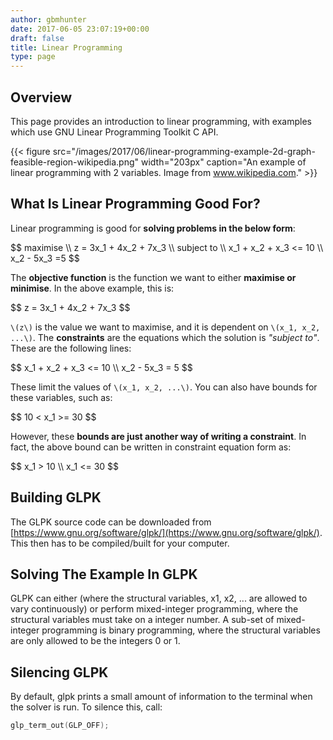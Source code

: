```yaml
---
author: gbmhunter
date: 2017-06-05 23:07:19+00:00
draft: false
title: Linear Programming
type: page
---
```


## Overview

This page provides an introduction to linear programming, with examples which use GNU Linear Programming Toolkit C API.

{{< figure src="/images/2017/06/linear-programming-example-2d-graph-feasible-region-wikipedia.png" width="203px" caption="An example of linear programming with 2 variables. Image from www.wikipedia.com."  >}}

## What Is Linear Programming Good For?

Linear programming is good for **solving problems in the below form**:

<div>
$$  
maximise \\  
z = 3x_1 + 4x_2 + 7x_3 \\  
subject to \\  
x_1 + x_2 + x_3 <= 10 \\  
x_2 - 5x_3 =5  
$$
</div>

The **objective function** is the function we want to either **maximise or minimise**. In the above example, this is:

<div>$$ z = 3x_1 + 4x_2 + 7x_3 $$</div>

`\(z\)` is the value we want to maximise, and it is dependent on `\(x_1, x_2, ...\)`. The **constraints** are the equations which the solution is _"subject to"_. These are the following lines:

<div>
$$ x_1 + x_2 + x_3 <= 10 \\  
x_2 - 5x_3 = 5 $$
</div>

These limit the values of `\(x_1, x_2, ...\)`. You can also have bounds for these variables, such as:

<div>$$ 10 < x_1 >= 30 $$</div>

However, these **bounds are just another way of writing a constraint**. In fact, the above bound can be written in constraint equation form as:

<div>
$$ x_1 > 10 \\  
 x_1 <= 30 $$
</div>

## Building GLPK

The GLPK source code can be downloaded from [https://www.gnu.org/software/glpk/](https://www.gnu.org/software/glpk/). This then has to be compiled/built for your computer.

## Solving The Example In GLPK

GLPK can either (where the structural variables, x1, x2, ... are allowed to vary continuously) or perform mixed-integer programming, where the structural variables must take on a integer number. A sub-set of mixed-integer programming is binary programming, where the structural variables are only allowed to be the integers 0 or 1.

## Silencing GLPK

By default, glpk prints a small amount of information to the terminal when the solver is run. To silence this, call:

```c    
glp_term_out(GLP_OFF);
```
